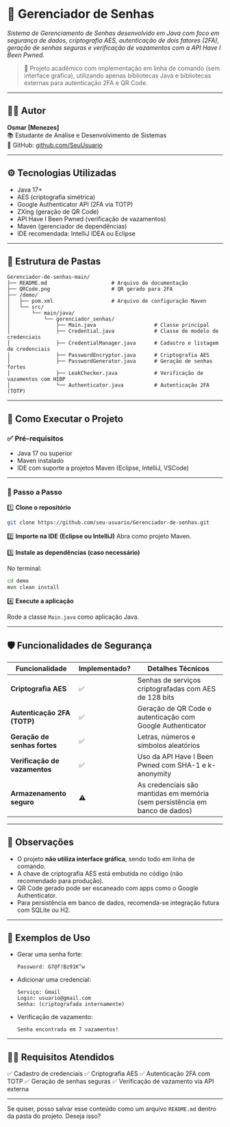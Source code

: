# 🔐 Gerenciador de Senhas

*Sistema de Gerenciamento de Senhas desenvolvido em Java com foco em segurança de dados, criptografia AES, autenticação de dois fatores (2FA), geração de senhas seguras e verificação de vazamentos com a API *Have I Been Pwned*.*

> 📌 Projeto acadêmico com implementação em linha de comando (sem interface gráfica), utilizando apenas bibliotecas Java e bibliotecas externas para autenticação 2FA e QR Code.

---

## 👨‍💻 Autor

**Osmar \[Menezes]**<br/>
📚 Estudante de Análise e Desenvolvimento de Sistemas<br/>
🔗 GitHub: [github.com/SeuUsuario](https://github.com/menezesosmar)

---

## ⚙️ Tecnologias Utilizadas

* Java 17+
* AES (criptografia simétrica)
* Google Authenticator API (2FA via TOTP)
* ZXing (geração de QR Code)
* API Have I Been Pwned (verificação de vazamentos)
* Maven (gerenciador de dependências)
* IDE recomendada: IntelliJ IDEA ou Eclipse

---

## 📁 Estrutura de Pastas

```
Gerenciador-de-senhas-main/
├── README.md                     # Arquivo de documentação
├── QRCode.png                    # QR gerado para 2FA
├── /demo/
│   ├── pom.xml                   # Arquivo de configuração Maven
│   └── src/
│       └── main/java/
│           └── gerenciador_senhas/
│               ├── Main.java                   # Classe principal
│               ├── Credential.java             # Classe de modelo de credenciais
│               ├── CredentialManager.java      # Cadastro e listagem de credenciais
│               ├── PasswordEncryptor.java      # Criptografia AES
│               ├── PasswordGenerator.java      # Geração de senhas fortes
│               ├── LeakChecker.java            # Verificação de vazamentos com HIBP
│               └── Authenticator.java          # Autenticação 2FA (TOTP)
```

---

## 🚀 Como Executar o Projeto

### ✅ Pré-requisitos

* Java 17 ou superior
* Maven instalado
* IDE com suporte a projetos Maven (Eclipse, IntelliJ, VSCode)

---

### 🔨 Passo a Passo

1️⃣ **Clone o repositório**

```bash
git clone https://github.com/seu-usuario/Gerenciador-de-senhas.git
```

2️⃣ **Importe na IDE (Eclipse ou IntelliJ)**
Abra como projeto Maven.

3️⃣ **Instale as dependências (caso necessário)**

No terminal:

```bash
cd demo
mvn clean install
```

4️⃣ **Execute a aplicação**

Rode a classe `Main.java` como aplicação Java.

---

## 🛡️ Funcionalidades de Segurança

| Funcionalidade                | Implementado? | Detalhes Técnicos                                                           |
| ----------------------------- | ------------- | --------------------------------------------------------------------------- |
| **Criptografia AES**          | ✅             | Senhas de serviços criptografadas com AES de 128 bits                       |
| **Autenticação 2FA (TOTP)**   | ✅             | Geração de QR Code e autenticação com Google Authenticator                  |
| **Geração de senhas fortes**  | ✅             | Letras, números e símbolos aleatórios                                       |
| **Verificação de vazamentos** | ✅             | Uso da API Have I Been Pwned com SHA-1 e k-anonymity                        |
| **Armazenamento seguro**      | ⚠️            | As credenciais são mantidas em memória (sem persistência em banco de dados) |

---

## 📝 Observações

* O projeto **não utiliza interface gráfica**, sendo todo em linha de comando.
* A chave de criptografia AES está embutida no código (não recomendado para produção).
* QR Code gerado pode ser escaneado com apps como o Google Authenticator.
* Para persistência em banco de dados, recomenda-se integração futura com SQLite ou H2.

---

## 🧪 Exemplos de Uso

* Gerar uma senha forte:

  ```
  Password: G7@f!Bz91K^w
  ```

* Adicionar uma credencial:

  ```
  Serviço: Gmail
  Login: usuario@gmail.com
  Senha: (criptografada internamente)
  ```

* Verificação de vazamento:

  ```
  Senha encontrada em 7 vazamentos!
  ```

---

## 👨‍🏫 Requisitos Atendidos

✅ Cadastro de credenciais
✅ Criptografia AES
✅ Autenticação 2FA com TOTP
✅ Geração de senhas seguras
✅ Verificação de vazamento via API externa

---

Se quiser, posso salvar esse conteúdo como um arquivo `README.md` dentro da pasta do projeto. Deseja isso?
